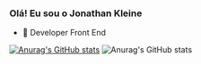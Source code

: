 ### Olá! Eu sou o Jonathan Kleine

- 🔭 Developer Front End


[![Anurag's GitHub stats](https://github-readme-stats.vercel.app/api?username=jonathankleinee)](https://github.com/jonathankleinee/github-readme-stats)
![Anurag's GitHub stats](https://github-readme-stats.vercel.app/api?username=jonathankleinee_private=true)

